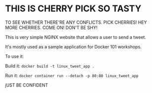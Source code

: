 

# THIS IS CHERRY PICK SO TASTY
TO SEE WHETHER THERE'RE ANY CONFLICTS.
PICK CHERRIES!
HEY MORE CHERRIES. COME ON! DON'T BE SHY!



This is very simple NGINX website that allows a user to send a tweet. 

It's mostly used as a sample application for Docker 101 workshops. 

To use it:

Build it:
`docker build -t linux_tweet_app .`

Run it:
`docker container run --detach -p 80:80 linux_tweet_app`

jUST BE CONFIDENT
